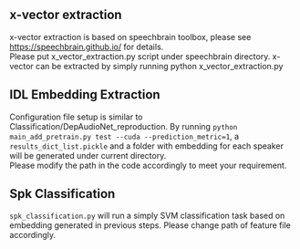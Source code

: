 ## x-vector extraction

x-vector extraction is based on speechbrain toolbox, please see https://speechbrain.github.io/ for details.  
Please put x_vector_extraction.py script under speechbrain directory.
x-vector can be extracted by simply running python x_vector_extraction.py

## IDL Embedding Extraction

Configuration file setup is similar to Classification/DepAudioNet_reproduction. By running `python main_add_pretrain.py test --cuda --prediction_metric=1`, a `results_dict_list.pickle` and a folder with embedding for each speaker will be generated under current directory.  
Please modify the path in the code accordingly to meet your requirement. 

## Spk Classification

`spk_classification.py` will run a simply SVM classification task based on embedding generated in previous steps. Please change path of feature file accordingly. 
